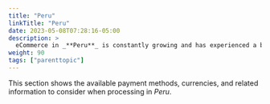 ```yaml
---
title: "Peru"
linkTitle: "Peru"
date: 2023-05-08T07:28:16-05:00
description: >
  eCommerce in _**Peru**_ is constantly growing and has experienced a boom in recent years. According to data from the Cámara de Comercio de Lima, eCommerce in Peru has grown by 95% in the last 5 years, and is expected to continue increasing in the coming years. Furthermore, the eCommerce sector in Peru has been driven by increasing internet penetration and growing consumer confidence in the security of online transactions.
weight: 90
tags: ["parenttopic"]
---
```


This section shows the available payment methods, currencies, and related information to consider when processing in _Peru_.